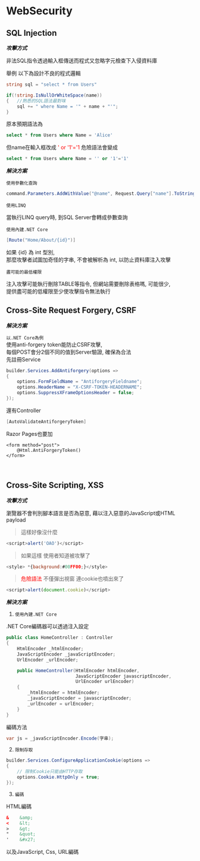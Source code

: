 # WebSecurity

## SQL Injection

***攻擊方式***

非法SQL指令透過輸入框傳送而程式又忽略字元檢查下入侵資料庫

舉例 以下為設計不良的程式邏輯
```csharp
string sql = "select * from Users"

if(!string.IsNullOrWhiteSpace(name))
{   //熟悉的SQL語法最對味
    sql += " where Name = '" + name + "'";
}
```
原本預期語法為 
```sql
select * from Users where Name = 'Alice'
```
但name在輸入框改成 <font color="red">' or '1'='1 </font>危險語法會變成
```sql
select * from Users where Name = '' or '1'='1'
```

***解決方案***

`使用參數化查詢`
```csharp
command.Parameters.AddWithValue("@name", Request.Query["name"].ToString());
```

`使用LINQ`

當執行LINQ query時, 到SQL Server會轉成參數查詢

`使用內建.NET Core`

```csharp
[Route("Home/About/{id}")]
```
如果 {id} 為 int 型別,
<br>
那麼攻擊者試圖加奇怪的字串, 不會被解析為 int, 以防止資料庫注入攻擊

`盡可能的最低權限`

注入攻擊可能執行刪除TABLE等指令, 但網站需要刪除表格嗎, 可能很少,
<br>
提供盡可能的低權限至少使攻擊指令無法執行

## Cross-Site Request Forgery, CSRF

***解決方案***

`以.NET Core為例`
<br>
使用anti-forgery token能防止CSRF攻擊,
<br>
每個POST會分2個不同的值到Server驗證, 確保為合法
<br>
先註冊Service
```csharp
builder.Services.AddAntiforgery(options =>
{
    options.FormFieldName = "AntiforgeryFieldname";
    options.HeaderName = "X-CSRF-TOKEN-HEADERNAME";
    options.SuppressXFrameOptionsHeader = false;
});
```
還有Controller
```csharp
[AutoValidateAntiforgeryToken]
```
Razor Pages也要加
```cshtml
<form method="post">
    @Html.AntiForgeryToken() 
</form>
```
<br>

## Cross-Site Scripting, XSS

***攻擊方式***

瀏覽器不會判別腳本語言是否為惡意, 藉以注入惡意的JavaScript或HTML payload

>這樣好像沒什麼

```javascript
<script>alert('OAO')</script>
```

>如果這樣 使用者知道被攻擊了

```javascript
<style> *{background:#00FF00;}</style>
```

><font color="red">危險語法</font> 不僅彈出視窗 連cookie也噴出來了

```javascript
<script>alert(document.cookie)</script>
```

***解決方案***

1. `使用內建.NET Core`

.NET Core編碼器可以透過注入設定
```csharp
public class HomeController : Controller
{
    HtmlEncoder _htmlEncoder;
    JavaScriptEncoder _javaScriptEncoder;
    UrlEncoder _urlEncoder;

    public HomeController(HtmlEncoder htmlEncoder,
                          JavaScriptEncoder javascriptEncoder,
                          UrlEncoder urlEncoder)
    {
        _htmlEncoder = htmlEncoder;
        _javaScriptEncoder = javascriptEncoder;
        _urlEncoder = urlEncoder;
    }
}
```
編碼方法
```csharp
var js = _javaScriptEncoder.Encode(字串);
```
2. `限制存取`

```csharp
builder.Services.ConfigureApplicationCookie(options =>
{
    // 限制Cookie只能由HTTP存取
    options.Cookie.HttpOnly = true;
});
```
3. `編碼`

HTML編碼
```html
&    &amp;
<    &lt;
>    &gt;
"    &quot;
'    &#x27;
```
以及JavaScript, Css, URL編碼

<br>

<!--

## 不安全的直接存取物件 (Insecure Direct Object References, IDOR)

<br>

## 反射型跨站腳本攻擊 (Reflected Cross-Site Scripting)

<br>

## 資訊洩漏 (Information Leakage)

<br>

## 指令注入攻擊 (Command Injection)

<br>

## HTTP Header 注入 (HTTP Header Injection)

<br>

## 未驗證的 URL 轉址 (Unvalidated Redirects and Forwards)

<br>

## 基於 Flash 的 XSS (Flash Cross-Site Scripting)

<br>

## 任意檔案下載 (Arbitrary File Download)

<br>

## 預存式跨站腳本攻擊 (Stored Cross-Site Scripting)

<br>

## 使用已知含漏洞之元件 (Using Known Vulnerable Components)

<br>

## 權限提升 (Privilege Escalation)

<br>

## 弱密碼 (Weak Passwords)

<br>

## 本地檔案引入 (Local File Inclusion, LFI)

<br>

## Server-Side Request Forgery (SSRF)

<br>

## 遠端檔案引入 (Remote File Inclusion)

<br>

## 基於 DOM 的 XSS (DOM-based Cross-Site Scripting)

<br>

## 任意檔案上傳 (Arbitrary File Upload)

<br>

## 邏輯漏洞 (Logic Flaws)

<br>

## 程式碼執行 (Code Execution)

<br>

## 遠端命令執行 (Remote Code Execution)

<br>

## 存取控制缺陷 (Broken Access Control)

<br>

## XML 外部實體注入 (XML External Entities (XXE))

<br>


-->



